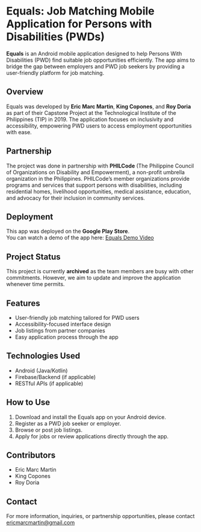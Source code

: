 # Equals: Job Matching Mobile Application for Persons with Disabilities (PWDs)

**Equals** is an Android mobile application designed to help Persons With Disabilities (PWD) find suitable job opportunities efficiently. The app aims to bridge the gap between employers and PWD job seekers by providing a user-friendly platform for job matching.

## Overview

Equals was developed by **Eric Marc Martin**, **King Copones**, and **Roy Doria** as part of their Capstone Project at the Technological Institute of the Philippines (TIP) in 2019. The application focuses on inclusivity and accessibility, empowering PWD users to access employment opportunities with ease.

## Partnership

The project was done in partnership with **PHILCode** (The Philippine Council of Organizations on Disability and Empowerment), a non-profit umbrella organization in the Philippines. PHILCode’s member organizations provide programs and services that support persons with disabilities, including residential homes, livelihood opportunities, medical assistance, education, and advocacy for their inclusion in community services.


## Deployment

This app was deployed on the **Google Play Store**.  
You can watch a demo of the app here: [Equals Demo Video](https://www.youtube.com/watch?v=jcSYFyyEsbw)

## Project Status

This project is currently **archived** as the team members are busy with other commitments. However, we aim to update and improve the application whenever time permits.

## Features

- User-friendly job matching tailored for PWD users  
- Accessibility-focused interface design  
- Job listings from partner companies  
- Easy application process through the app  

## Technologies Used

- Android (Java/Kotlin)  
- Firebase/Backend (if applicable)  
- RESTful APIs (if applicable)  

## How to Use

1. Download and install the Equals app on your Android device.  
2. Register as a PWD job seeker or employer.  
3. Browse or post job listings.  
4. Apply for jobs or review applications directly through the app.  

## Contributors

- Eric Marc Martin  
- King Copones  
- Roy Doria  

## Contact

For more information, inquiries, or partnership opportunities, please contact ericmarcmartin@gmail.com
